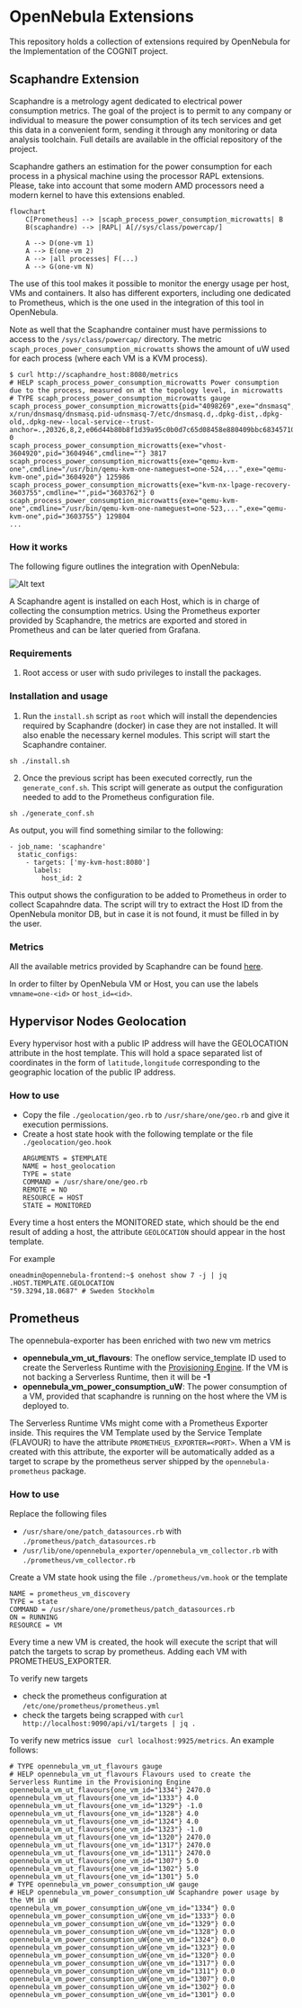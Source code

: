 # OpenNebula Extensions

This repository holds a collection of extensions required by OpenNebula for the Implementation of the COGNIT project.

## Scaphandre Extension

Scaphandre is a metrology agent dedicated to electrical power consumption metrics. The goal of the project is to permit to any company or individual to measure the power consumption of its tech services and get this data in a convenient form, sending it through any monitoring or data analysis toolchain. Full details are available in the official repository of the project.

Scaphandre gathers an estimation for the power consumption for each process in a physical machine using the processor RAPL extensions. Please, take into account that some modern AMD processors need a modern kernel to have this extensions enabled.

```mermaid
flowchart
    C[Prometheus] --> |scaph_process_power_consumption_microwatts| B
    B(scaphandre) --> |RAPL| A[//sys/class/powercap/]
    
    A --> D(one-vm 1)
    A --> E(one-vm 2)
    A --> |all processes| F(...)
    A --> G(one-vm N)
```
The use of this tool makes it possible to monitor the energy usage per host, VMs and containers. It also has different exporters, including one dedicated to Prometheus, which is the one used in the integration of this tool in OpenNebula.

Note as well that the Scaphandre container must have permissions to access to the `/sys/class/powercap/` directory. The metric `scaph_proces_power_consumption_microwatts` shows the amount of uW used for each process (where each VM is a KVM process).

```
$ curl http://scaphandre_host:8080/metrics
# HELP scaph_process_power_consumption_microwatts Power consumption due to the process, measured on at the topology level, in microwatts
# TYPE scaph_process_power_consumption_microwatts gauge
scaph_process_power_consumption_microwatts{pid="4098269",exe="dnsmasq",cmdline="/usr/sbin/dnsmasq-x/run/dnsmasq/dnsmasq.pid-udnsmasq-7/etc/dnsmasq.d,.dpkg-dist,.dpkg-old,.dpkg-new--local-service--trust-anchor=.,20326,8,2,e06d44b80b8f1d39a95c0b0d7c65d08458e880409bbc683457104237c7f8ec8d"} 0
scaph_process_power_consumption_microwatts{exe="vhost-3604920",pid="3604946",cmdline=""} 3817
scaph_process_power_consumption_microwatts{exe="qemu-kvm-one",cmdline="/usr/bin/qemu-kvm-one-nameguest=one-524,...",exe="qemu-kvm-one",pid="3604920"} 125986
scaph_process_power_consumption_microwatts{exe="kvm-nx-lpage-recovery-3603755",cmdline="",pid="3603762"} 0
scaph_process_power_consumption_microwatts{exe="qemu-kvm-one",cmdline="/usr/bin/qemu-kvm-one-nameguest=one-523,...",exe="qemu-kvm-one",pid="3603755"} 129804
...
```

### How it works

The following figure outlines the integration with OpenNebula:

![Alt text](scaphandre/images/one-scaphandre.png)

A Scaphandre agent is installed on each Host, which is in charge of collecting the consumption metrics. Using the Prometheus exporter provided by Scaphandre, the metrics are exported and stored in Prometheus and can be later queried from Grafana.

### Requirements

1. Root access or user with sudo privileges to install the packages.

### Installation and usage

1. Run the `install.sh` script as `root` which will install the dependencies required by Scaphandre (docker) in case they are not installed. It will also enable the necessary kernel modules. This script will start the Scaphandre container.

```
sh ./install.sh
```

2. Once the previous script has been executed correctly, run the `generate_conf.sh`. This script will generate as output the configuration needed to add to the Prometheus configuration file.

```
sh ./generate_conf.sh
```

As output, you will find something similar to the following:

```
- job_name: 'scaphandre'
  static_configs:
    - targets: ['my-kvm-host:8080']
      labels:
        host_id: 2
```

This output shows the configuration to be added to Prometheus in order to collect Scapahndre data. The script will try to extract the Host ID from the OpenNebula monitor DB, but in case it is not found, it must be filled in by the user.

### Metrics

All the available metrics provided by Scaphandre can be found [here](https://hubblo-org.github.io/scaphandre-documentation/references/metrics.html).

In order to filter by OpenNebula VM or Host, you can use the labels `vmname=one-<id>` or `host_id=<id>`.

## Hypervisor Nodes Geolocation

Every hypervisor host with a public IP address will have the GEOLOCATION attribute in the host template. This will hold a space separated list of coordinates in the form of `latitude,longitude` corresponding to the geographic location of the public IP address.


### How to use

- Copy the file `./geolocation/geo.rb` to `/usr/share/one/geo.rb` and give it execution permissions.
- Create a host state hook with the following template or the file `./geolocation/geo.hook`
  ```
  ARGUMENTS = $TEMPLATE
  NAME = host_geolocation
  TYPE = state
  COMMAND = /usr/share/one/geo.rb
  REMOTE = NO
  RESOURCE = HOST
  STATE = MONITORED
  ```

Every time a host enters the MONITORED state, which should be the end result of adding a host, the attribute `GEOLOCATION` should appear in the host template.

For example

```
oneadmin@opennebula-frontend:~$ onehost show 7 -j | jq .HOST.TEMPLATE.GEOLOCATION
"59.3294,18.0687" # Sweden Stockholm
```

## Prometheus

The opennebula-exporter has been enriched with two new vm metrics
- **opennebula_vm_ut_flavours**: The oneflow service_template ID used to create the Serverless Runtime with the [Provisioning Engine](https://github.com/SovereignEdgeEU-COGNIT/provisioning-engine). If the VM is not backing a Serverless Runtime, then it will be **-1**
- **opennebula_vm_power_consumption_uW**: The power consumption of a VM, provided that scaphandre is running on the host where the VM is deployed to.

The Serverless Runtime VMs might come with a Prometheus Exporter inside. This requires the VM Template used by the Service Template (FLAVOUR) to have the attribute `PROMETHEUS_EXPORTER=<PORT>`. When a VM is created with this attribute, the exporter will be automatically added as a target to scrape by the prometheus server shipped by the `opennebula-prometheus` package.

### How to use

Replace the following files

- `/usr/share/one/patch_datasources.rb` with `./prometheus/patch_datasources.rb`
- `/usr/lib/one/opennebula_exporter/opennebula_vm_collector.rb` with `./prometheus/vm_collector.rb`


Create a VM state hook using the file `./prometheus/vm.hook` or the template

```
NAME = prometheus_vm_discovery
TYPE = state
COMMAND = /usr/share/one/prometheus/patch_datasources.rb
ON = RUNNING
RESOURCE = VM
```

Every time a new VM is created, the hook will execute the script that will patch the targets to scrap by prometheus. Adding each VM with PROMETHEUS_EXPORTER.

To verify new targets

- check the prometheus configuration at `/etc/one/prometheus/prometheus.yml`
- check the targets being scrapped with `curl http://localhost:9090/api/v1/targets | jq .`

To verify new metrics issue ` curl localhost:9925/metrics`. An example follows:

```
# TYPE opennebula_vm_ut_flavours gauge
# HELP opennebula_vm_ut_flavours Flavours used to create the Serverless Runtime in the Provisioning Engine
opennebula_vm_ut_flavours{one_vm_id="1334"} 2470.0
opennebula_vm_ut_flavours{one_vm_id="1333"} 4.0
opennebula_vm_ut_flavours{one_vm_id="1329"} -1.0
opennebula_vm_ut_flavours{one_vm_id="1328"} 4.0
opennebula_vm_ut_flavours{one_vm_id="1324"} 4.0
opennebula_vm_ut_flavours{one_vm_id="1323"} -1.0
opennebula_vm_ut_flavours{one_vm_id="1320"} 2470.0
opennebula_vm_ut_flavours{one_vm_id="1317"} 2470.0
opennebula_vm_ut_flavours{one_vm_id="1311"} 2470.0
opennebula_vm_ut_flavours{one_vm_id="1307"} 5.0
opennebula_vm_ut_flavours{one_vm_id="1302"} 5.0
opennebula_vm_ut_flavours{one_vm_id="1301"} 5.0
# TYPE opennebula_vm_power_consumption_uW gauge
# HELP opennebula_vm_power_consumption_uW Scaphandre power usage by the VM in uW
opennebula_vm_power_consumption_uW{one_vm_id="1334"} 0.0
opennebula_vm_power_consumption_uW{one_vm_id="1333"} 0.0
opennebula_vm_power_consumption_uW{one_vm_id="1329"} 0.0
opennebula_vm_power_consumption_uW{one_vm_id="1328"} 0.0
opennebula_vm_power_consumption_uW{one_vm_id="1324"} 0.0
opennebula_vm_power_consumption_uW{one_vm_id="1323"} 0.0
opennebula_vm_power_consumption_uW{one_vm_id="1320"} 0.0
opennebula_vm_power_consumption_uW{one_vm_id="1317"} 0.0
opennebula_vm_power_consumption_uW{one_vm_id="1311"} 0.0
opennebula_vm_power_consumption_uW{one_vm_id="1307"} 0.0
opennebula_vm_power_consumption_uW{one_vm_id="1302"} 0.0
opennebula_vm_power_consumption_uW{one_vm_id="1301"} 0.0
```

